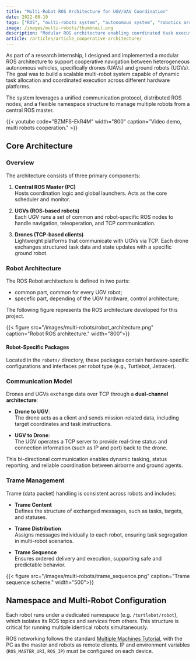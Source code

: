 ```yaml
---
title: "Multi-Robot ROS Architecture for UGV/UAV Coordination"
date: 2022-08-10
tags: ["ROS", "multi-robots system", "autonomous system", "robotics architecture"]
image: /images/multi-robots/thumbnail.png
description: "Modular ROS architecture enabling coordinated task execution between drones and ground robots using TCP."
article: /articles/article_cooperative-architecture/
---
```


As part of a research internship, I designed and implemented a modular ROS architecture to support cooperative navigation between heterogeneous autonomous vehicles, specifically drones (UAVs) and ground robots (UGVs). The goal was to build a scalable multi-robot system capable of dynamic task allocation and coordinated execution across different hardware platforms.

The system leverages a unified communication protocol, distributed ROS nodes, and a flexible namespace structure to manage multiple robots from a central ROS master.

{{< youtube code="BZMFS-EkR4M" width="800" caption="Video demo, multi robots cooperation." >}}



## Core Architecture

### Overview

The architecture consists of three primary components:

1. **Central ROS Master (PC)**  
   Hosts coordination logic and global launchers. Acts as the core scheduler and monitor.

2. **UGVs (ROS-based robots)**  
   Each UGV runs a set of common and robot-specific ROS nodes to handle navigation, teleoperation, and TCP communication.

3. **Drones (TCP-based clients)**  
   Lightweight platforms that communicate with UGVs via TCP. Each drone exchanges structured task data and state updates with a specific ground robot.

### Robot Architecture

The ROS Robot architecture is defined in two parts: 
- common part, common for every UGV robot;
- specefic part, depending of the UGV hardware, control architecture;

The following figure represents the ROS architecture developed for this project.

{{< figure src="/images/multi-robots/robot_architecture.png" caption="Robot ROS architecture." width="800">}}

#### Robot-Specific Packages

Located in the `robots/` directory, these packages contain hardware-specific configurations and interfaces per robot type (e.g., Turtlebot, Jetracer).


### Communication Model

Drones and UGVs exchange data over TCP through a **dual-channel architecture**:

- **Drone to UGV**:  
  The drone acts as a client and sends mission-related data, including target coordinates and task instructions.

- **UGV to Drone**:  
  The UGV operates a TCP server to provide real-time status and connection information (such as IP and port) back to the drone.

This bi-directional communication enables dynamic tasking, status reporting, and reliable coordination between airborne and ground agents.



### Trame Management

Trame (data packet) handling is consistent across robots and includes:

- **Trame Content**  
  Defines the structure of exchanged messages, such as tasks, targets, and statuses.

- **Trame Distribution**  
  Assigns messages individually to each robot, ensuring task segregation in multi-robot scenarios.

- **Trame Sequence**  
  Ensures ordered delivery and execution, supporting safe and predictable behavior.


{{< figure src="/images/multi-robots/trame_sequence.png" caption="Trame sequence scheme." width="500">}}



## Namespace and Multi-Robot Configuration

Each robot runs under a dedicated namespace (e.g. `/turtlebot/robot`), which isolates its ROS topics and services from others. This structure is critical for running multiple identical robots simultaneously.

ROS networking follows the standard [Multiple Machines Tutorial](http://wiki.ros.org/ROS/Tutorials/MultipleMachines), with the PC as the master and robots as remote clients. IP and environment variables (`ROS_MASTER_URI`, `ROS_IP`) must be configured on each device.
